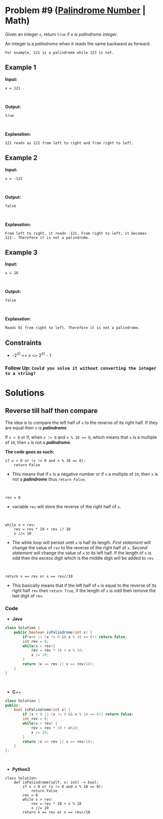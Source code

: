 # Problem #9 ([Palindrome Number](https://leetcode.com/problems/palindrome-number/) | Math)

Given an integer `x`, return `true` if *x is palindrome integer*.

An integer is a *palindrome* when it reads the same backward as forward.

    For example, 121 is a palindrome while 123 is not.

## Example 1
**Input:**

    x = 121
<br/>

**Output:**

    true
<br/>

**Explanation:**

    121 reads as 121 from left to right and from right to left.

## Example 2
**Input:**

    x = -121
<br/>

**Output:**

    false
<br/>

**Explanation:**

    From left to right, it reads -121. From right to left, it becomes 121-. Therefore it is not a palindrome.

## Example 3
**Input:**

    x = 10
<br/>

**Output:**

    false
<br/>

**Explanation:**

    Reads 01 from right to left. Therefore it is not a palindrome.

## Constraints
- -2<sup>31</sup> <= x <= 2<sup>31</sup> - 1

### Follow Up: `Could you solve it without converting the integer to a string?`

# Solutions

## Reverse till half then compare

The idea is to compare the left half of `x` to the reverse of its right half. If they are equal then `x` is ***palindrome***.

If `x < 0` or if, when `x != 0` and `x % 10 == 0`, which means that `x` is a multiple of `10`, then `x` is not a ***palindrome***.
<br/>

**The code goes as such:**
```python3
if x < 0 or (x != 0 and x % 10 == 0):
    return False
```
- This means that if `x` is a negative number or if `x` a multiple of `10`, then `x` is not a ***palindrome*** thus `return False`.
<br/>

```python3
rev = 0
```
- variable `rev` will store the reverse of the right half of `x`.
<br/>

```python3
while x > rev:
    rev = rev * 10 + rev // 10
    x //= 10
```
- The while loop will persist until `x` is half its length. *First statement* will change the value of `rev` to the reverse of the right half of `x`. *Second statement* will change the value of `x` to its left half. If the length of `x` is odd then the excess digit which is the middle digit will be added to `rev`.
<br/>

```python3
return x == rev or x == rev//10
```
- This basically means that if the left half of `x` is equal to the reverse of its right half `rev` then `return True`, if the length of `x` is odd then remove the last digit of `rev`.

### Code
- **Java**
```java
class Solution {
    public boolean isPalindrome(int x) {
        if(x<0 || (x != 0 && x % 10 == 0)) return false;
        int rev = 0;
        while(x > rev){
            rev = rev * 10 + x % 10;
            x /= 10;
        }
        return (x == rev || x == rev/10);
    }
}
```
<br/>

- **C**++
```cpp
class Solution {
public:
    bool isPalindrome(int x) {
        if (x < 0 || (x != 0 && x % 10 == 0)) return false;
        int rev = 0;
        while(x > rev) {
            rev = rev * 10 + x%10;
            x /= 10;
        }
        return (x == rev || x == rev/10);
    }
};
```
<br/>

- **Python3**
```python3
class Solution:
    def isPalindrome(self, x: int) -> bool:
        if x < 0 or (x != 0 and x % 10 == 0):
            return False
        rev = 0
        while x > rev:
            rev = rev * 10 + x % 10
            x //= 10
        return x == rev or x == rev//10
```
